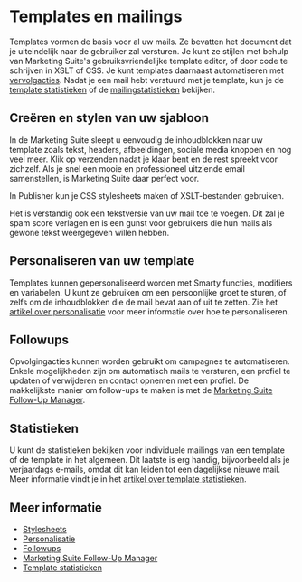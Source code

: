 # Templates en mailings

Templates vormen de basis voor al uw mails. Ze bevatten het document dat 
je uiteindelijk naar de gebruiker zal versturen. Je kunt ze stijlen met behulp van Marketing Suite's 
gebruiksvriendelijke template editor, of door code te schrijven in XSLT of CSS. 
Je kunt templates daarnaast automatiseren met [vervolgacties](./followups).
Nadat je een mail hebt verstuurd met je template, kun je de [template statistieken](./statistics-template)
of de [mailingstatistieken](./statistics-mailing) bekijken.

## Creëren en stylen van uw sjabloon

In de Marketing Suite sleept u eenvoudig de inhoudblokken naar uw
template zoals tekst, headers, afbeeldingen, sociale media knoppen en nog veel meer.
Klik op verzenden nadat je klaar bent en de rest spreekt voor zichzelf. 
Als je snel een mooie en professioneel uitziende email samenstellen,
is Marketing Suite daar perfect voor.

In Publisher kun je CSS stylesheets maken of XSLT-bestanden gebruiken.

Het is verstandig ook een tekstversie van uw mail toe te voegen. Dit zal 
je spam score verlagen en is een gunst voor gebruikers die hun mails als 
gewone tekst weergegeven willen hebben.

## Personaliseren van uw template

Templates kunnen gepersonaliseerd worden met Smarty functies, modifiers en
variabelen. U kunt ze gebruiken om een ​​persoonlijke groet te sturen, of zelfs
om de inhoudblokken die de mail bevat aan of uit te zetten. Zie het
[artikel over personalisatie](./personalisation) voor meer informatie
over hoe te personaliseren.

## Followups

Opvolgingacties kunnen worden gebruikt om campagnes te automatiseren. 
Enkele mogelijkheden zijn om automatisch mails te versturen, een profiel 
te updaten of verwijderen en contact opnemen met een profiel. 
De makkelijkste manier om follow-ups te maken is met de [Marketing Suite Follow-Up Manager](./follow-up-manager).

## Statistieken

U kunt de statistieken bekijken voor individuele mailings van een template of de
template in het algemeen. Dit laatste is erg handig, bijvoorbeeld als je 
verjaardags e-mails, omdat dit kan leiden tot een dagelijkse nieuwe mail. 
Meer informatie vindt je in het [artikel over template statistieken](./statistics-template).

## Meer informatie

* [Stylesheets](./stylesheets)
* [Personalisatie](./personalisation)
* [Followups](./followups)
* [Marketing Suite Follow-Up Manager](./follow-up-manager)
* [Template statistieken](./statistics-template)
